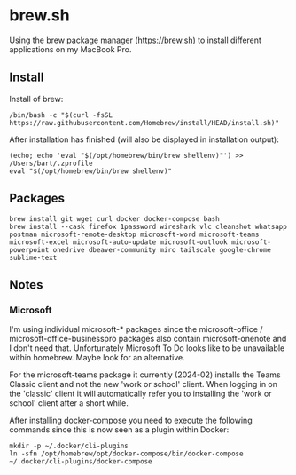 # brew.sh

Using the brew package manager (https://brew.sh) to install different applications on my MacBook Pro.

## Install

Install of brew:

```
/bin/bash -c "$(curl -fsSL https://raw.githubusercontent.com/Homebrew/install/HEAD/install.sh)"
```

After installation has finished (will also be displayed in installation output):

```
(echo; echo 'eval "$(/opt/homebrew/bin/brew shellenv)"') >> /Users/bart/.zprofile
eval "$(/opt/homebrew/bin/brew shellenv)"
```

## Packages

```
brew install git wget curl docker docker-compose bash
brew install --cask firefox 1password wireshark vlc cleanshot whatsapp postman microsoft-remote-desktop microsoft-word microsoft-teams microsoft-excel microsoft-auto-update microsoft-outlook microsoft-powerpoint onedrive dbeaver-community miro tailscale google-chrome sublime-text
```

## Notes

### Microsoft

I'm using individual microsoft-* packages since the microsoft-office / microsoft-office-businesspro packages also contain microsoft-onenote and I don't need that. Unfortunately Microsoft To Do looks like to be unavailable within homebrew. Maybe look for an alternative.

For the microsoft-teams package it currently (2024-02) installs the Teams Classic client and not the new 'work or school' client. When logging in on the 'classic' client it will automatically refer you to installing the 'work or school' client after a short while.

After installing docker-compose you need to execute the following commands since this is now seen as a plugin within Docker:

```
mkdir -p ~/.docker/cli-plugins
ln -sfn /opt/homebrew/opt/docker-compose/bin/docker-compose ~/.docker/cli-plugins/docker-compose
```


